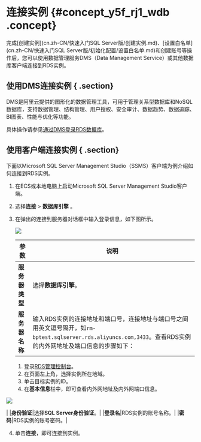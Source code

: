 # 连接实例 {#concept_y5f_rj1_wdb .concept}

完成[创建实例](cn.zh-CN/快速入门SQL Server版/创建实例.md)、[设置白名单](cn.zh-CN/快速入门SQL Server版/初始化配置/设置白名单.md)和创建账号等操作后，您可以使用数据管理服务DMS（Data Management Service）或其他数据库客户端连接到RDS实例。

## 使用DMS连接实例 { .section}

DMS是阿里云提供的图形化的数据管理工具，可用于管理关系型数据库和NoSQL数据库，支持数据管理、结构管理、用户授权、安全审计、数据趋势、数据追踪、BI图表、性能与优化等功能。

具体操作请参见[通过DMS登录RDS数据库](../../../../cn.zh-CN/用户指南/附录/通过DMS登录RDS数据库.md#)。

## 使用客户端连接实例 { .section}

下面以Microsoft SQL Server Management Studio（SSMS）客户端为例介绍如何连接到RDS实例。

1.  在ECS或本地电脑上启动Microsoft SQL Server Management Studio客户端。
2.  选择**连接** \> **数据库引擎** 。
3.  在弹出的连接到服务器对话框中输入登录信息，如下图所示。

    ![](http://static-aliyun-doc.oss-cn-hangzhou.aliyuncs.com/assets/img/7840/15364960392831_zh-CN.png)

    |参数|说明|
    |--|--|
    |**服务器类型**|选择**数据库引擎**。|
    |**服务器名称**|输入RDS实例的连接地址和端口号，连接地址与端口号之间用英文逗号隔开，如`rm-bptest.sqlserver.rds.aliyuncs.com,3433`。查看RDS实例的内外网地址及端口信息的步骤如下：

    1.  登录[RDS管理控制台](https://rds.console.aliyun.com/)。
    2.  在页面左上角，选择实例所在地域。
    3.  单击目标实例的ID。
    4.  在**基本信息**栏中，即可查看内外网地址及内外网端口信息。

![](http://static-aliyun-doc.oss-cn-hangzhou.aliyuncs.com/assets/img/7839/15364960392776_zh-CN.png)

|
    |**身份验证**|选择**SQL Server身份验证**。|
    |**登录名**|RDS实例的账号名称。|
    |**密码**|RDS实例的账号密码。|

4.  单击**连接**，即可连接到实例。

